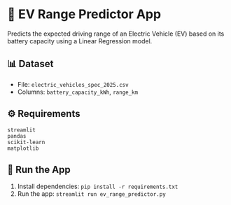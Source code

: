 # 🚗 EV Range Predictor App

Predicts the expected driving range of an Electric Vehicle (EV) based on its battery capacity using a Linear Regression model.

## 📊 Dataset
- File: `electric_vehicles_spec_2025.csv`
- Columns: `battery_capacity_kWh`, `range_km`

## ⚙️ Requirements
```
streamlit
pandas
scikit-learn
matplotlib
```

## 🚀 Run the App
1. Install dependencies: `pip install -r requirements.txt`
2. Run the app: `streamlit run ev_range_predictor.py`
